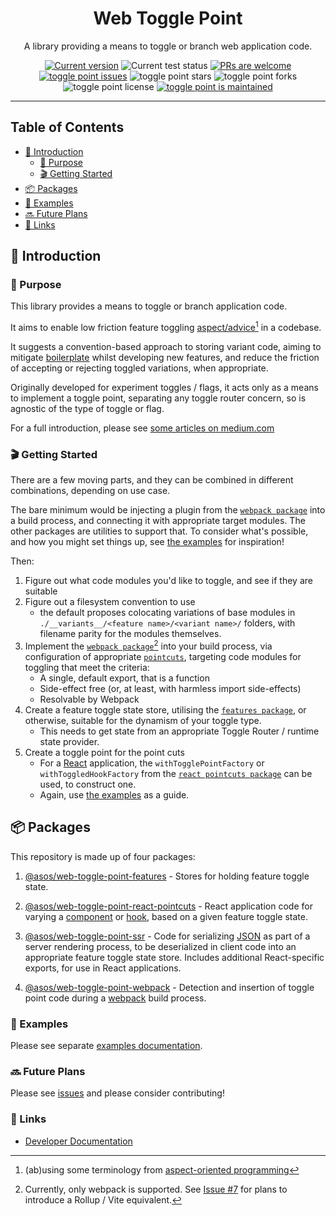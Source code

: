 <p align="center">
  <h1 align="center">Web Toggle Point</h1>
</p>
<p align="center">
A library providing a means to toggle or branch web application code.
</p>
<p align="center">
   <a href="https://github.com/ASOS/web-toggle-point/tags/"><img src="https://img.shields.io/github/tag/ASOS/web-toggle-point" alt="Current version" /></a>
   <img src="https://github.com/ASOS/web-toggle-point/workflows/Pull Request Checks/badge.svg" alt="Current test status" />
   <a href="http://makeapullrequest.com"><img src="https://img.shields.io/badge/PRs-welcome-brightgreen.svg" alt="PRs are welcome" /></a>
   <a href="https://github.com/ASOS/web-toggle-point/issues/"><img src="https://img.shields.io/github/issues/ASOS/web-toggle-point" alt="toggle point issues" /></a>
   <img src="https://img.shields.io/github/stars/ASOS/web-toggle-point" alt="toggle point stars" />
   <img src="https://img.shields.io/github/forks/ASOS/web-toggle-point" alt="toggle point forks" />
   <img src="https://img.shields.io/github/license/ASOS/web-toggle-point" alt="toggle point license" />
   <a href="https://github.com/ASOS/web-toggle-point/graphs/commit-activity"><img src="https://img.shields.io/badge/Maintained%3F-yes-green.svg" alt="toggle point is maintained" /></a>
</p>

---

## Table of Contents

- [🤝 Introduction](#-introduction)
  - [🐬 Purpose](#-purpose)
  - [🎬 Getting Started](#-getting-started)
- [📦 Packages](#-packages)
- [🎁 Examples](#-examples)
- [🔜 Future Plans](#-future-plans)
- [🔗 Links](#-links)

## 🤝 Introduction

### 🐬 Purpose

This library provides a means to toggle or branch application code. 

It aims to enable low friction feature toggling [aspect/advice](https://en.wikipedia.org/wiki/Advice_(programming))[^1] in a codebase.

It suggests a convention-based approach to storing variant code, aiming to mitigate [boilerplate](https://en.wikipedia.org/wiki/Boilerplate_code) whilst developing new features, and reduce the friction of accepting or rejecting toggled variations, when appropriate.

Originally developed for experiment toggles / flags, it acts only as a means to implement a toggle point, separating any toggle router concern, so is agnostic of the type of toggle or flag.

For a full introduction, please see [some articles on medium.com](https://medium.com/@tomstrepsil/web-feature-toggles-part-1-experimentation-at-asos-756cbfc68a4f)

[^1]: (ab)using some terminology from [aspect-oriented programming](https://en.wikipedia.org/wiki/Aspect-oriented_programming)

### 🎬 Getting Started

There are a few moving parts, and they can be combined in different combinations, depending on use case.  

The bare minimum would be injecting a plugin from the [`webpack package`](../packages/webpack/docs/README.md) into a build process, and connecting it with appropriate target modules.  The other packages are utilities to support that. To consider what's possible, and how you might set things up, see [the examples](../examples/README.md) for inspiration!

Then:

1. Figure out what code modules you'd like to toggle, and see if they are suitable
2. Figure out a filesystem convention to use
   - the default proposes colocating variations of base modules in `./__variants__/<feature name>/<variant name>/` folders, with filename parity for the modules themselves.
2. Implement the [`webpack package`](../packages/webpack/docs/README.md)[^2] into your build process, via configuration of appropriate [`pointcuts`](https://en.wikipedia.org/wiki/Pointcut), targeting code modules for toggling that meet the criteria:
   - A single, default export, that is a function
   - Side-effect free (or, at least, with harmless import side-effects)
   - Resolvable by Webpack
3. Create a feature toggle state store, utilising the [`features package`](../packages/features/docs/README.md), or otherwise, suitable for the dynamism of your toggle type.
   - This needs to get state from an appropriate Toggle Router / runtime state provider.
4. Create a toggle point for the point cuts
   - For a [React](https://react.dev/) application, the `withTogglePointFactory` or `withToggledHookFactory` from the [`react pointcuts package`](../packages/react-pointcuts/docs/README.md) can be used, to construct one.
    - Again, use [the examples](../examples/README.md) as a guide.

[^2]: Currently, only webpack is supported.  See [Issue #7](https://github.com/ASOS/web-toggle-point/issues/7) for plans to introduce a Rollup / Vite equivalent.

## 📦 Packages

This repository is made up of four packages:

1. [@asos/web-toggle-point-features](../packages/features/docs/README.md) - Stores for holding feature toggle state.

2. [@asos/web-toggle-point-react-pointcuts](../packages/react-pointcuts/docs/README.md) - React application code for varying a [component](https://reactjs.org/docs/react-component.html) or [hook](https://reactjs.org/docs/hooks-intro.html), based on a given feature toggle state.

3. [@asos/web-toggle-point-ssr](../packages/ssr/docs/README.md) - Code for serializing [JSON](https://www.json.org/) as part of a server rendering process, to be deserialized in client code into an appropriate feature toggle state store. Includes additional React-specific exports, for use in React applications.

4. [@asos/web-toggle-point-webpack](../packages/webpack/docs/README.md) - Detection and insertion of toggle point code during a [webpack](https://webpack.js.org/) build process.

### 🎁 Examples

Please see separate [examples documentation](../examples/README.md).

### 🔜 Future Plans

Please see [issues](https://github.com/ASOS/web-toggle-point/issues) and please consider contributing!

### 🔗 Links

- [Developer Documentation](https://asos.github.io/web-toggle-point/)
